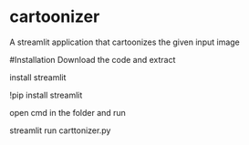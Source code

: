 # cartoonizer
A streamlit application that cartoonizes the given input image


#Installation
Download the code and extract

install streamlit

!pip install streamlit

open cmd in the folder and run

streamlit run carttonizer.py
